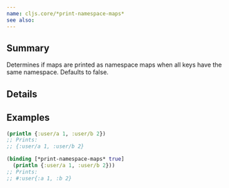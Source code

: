 ```yaml
---
name: cljs.core/*print-namespace-maps*
see also:
---
```


## Summary

Determines if maps are printed as namespace maps when all keys
have the same namespace.  Defaults to false.

## Details

## Examples

```clj
(println {:user/a 1, :user/b 2})
;; Prints:
;; {:user/a 1, :user/b 2}

(binding [*print-namespace-maps* true]
  (println {:user/a 1, :user/b 2}))
;; Prints:
;; #:user{:a 1, :b 2}
```
